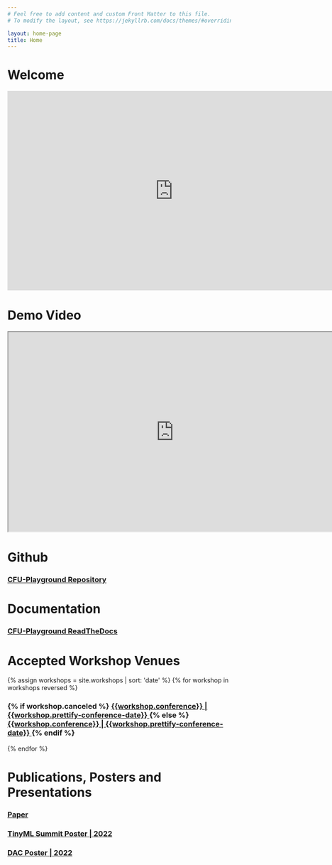 ```yaml
---
# Feel free to add content and custom Front Matter to this file.
# To modify the layout, see https://jekyllrb.com/docs/themes/#overriding-theme-defaults

layout: home-page
title: Home
---
```


# Welcome
<iframe src="https://docs.google.com/presentation/d/e/2PACX-1vRBA7fvaeUFvxXuPnbeq6tl4tFIxRnMG09-TP7RCk5f6Hd9ZrEGvgijBeEwqOGSGDco3fMEjs7fBUiL/embed?start=false&loop=false&delayms=3000" frameborder="0" width="746" height="449" allowfullscreen="true" mozallowfullscreen="true" webkitallowfullscreen="true"></iframe>

# Demo Video
<iframe src="https://drive.google.com/file/d/1l1eUSqSeUHHzTSWsa8wW87NKzPhfnYuy/preview" width="746" height="449" allow="autoplay"></iframe>


# Github
<h3>
  <a href="https://github.com/google/CFU-Playground">
      CFU-Playground Repository
  </a>
</h3>


# Documentation
<h3>
  <a href="https://cfu-playground.readthedocs.io/en/latest/">
      CFU-Playground ReadTheDocs
  </a>
</h3>


# Accepted Workshop Venues
{% assign workshops = site.workshops | sort: 'date' %}
{% for workshop in workshops reversed %}
  <h3>
    {% if workshop.canceled %}
    <a href="{{ workshop.conference-url }} ">
      {{workshop.conference}} | {{workshop.prettify-conference-date}} 
    </a>
    {% else %}
    <a href="{{ workshop.url | prepend: site.baseurl }} ">
      {{workshop.conference}} | {{workshop.prettify-conference-date}} 
    </a>
    {% endif %}
  </h3>
{% endfor %}

# Publications, Posters and Presentations
<h3>
  <a href="https://arxiv.org/abs/2201.01863">
      Paper
  </a>
</h3>
<h3>
  <a href="https://cms.tinyml.org/wp-content/uploads/talks2022/Shvetank-Prakash-SW-tools.pdf">
      TinyML Summit Poster | 2022
  </a>
</h3>
<h3>
  <a href="https://59dac.conference-program.com/presentation/?id=WIP198&sess=sess263">
      DAC Poster | 2022
  </a>
</h3>


<!-- Line Break to leave space at bottom of page for aesthetic-->
<br>
